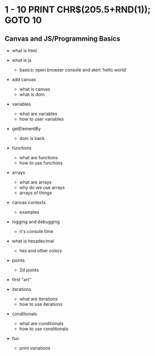 # 1 - 10 PRINT CHR$(205.5+RND(1)); GOTO 10
## Canvas and JS/Programming Basics
- what is html

- what is js
  - basics: open browser console and alert 'hello world'
  
- add canvas
  - what is canvas
  - what is dom
  
- variables
  - what are variables
  - how to user variables
  
- getElementBy
  - dom is back
  
- functions
  - what are functions
  - how to use functions
  
- arrays
  - what are arrays
  - why do we use arrays
  - arrays of things
  
- canvas contexts
  - examples
  
- logging and debugging
  - it's console time
  
- what is hexadecimal
  - hex and other colors
  
- points
  - 2d points
  
- first "art"

- iterations
  - what are iterations
  - how to use iterations
  
- conditionals
  - what are conditionals
  - how to use conditionals
  
- fun
  - print variations
